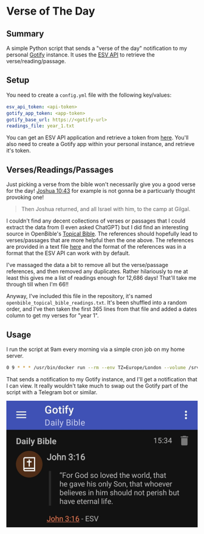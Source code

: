 # Verse of The Day

## Summary

A simple Python script that sends a "verse of the day" notification to my personal [Gotify](https://gotify.net) instance. It uses the [ESV API](https://api.esv.org/) to retrieve the verse/reading/passage.

## Setup

You need to create a `config.yml` file with the following key/values:

```yaml
esv_api_token: <api-token>
gotify_app_token: <app-token>
gotify_base_url: https://<gotify-url>
readings_file: year_1.txt
```

You can get an ESV API application and retrieve a token from [here](https://api.esv.org/account/create-application/). You'll also need to create a Gotify app within your personal instance, and retrieve it's token.

## Verses/Readings/Passages

Just picking a verse from the bible won't necessarily give you a good verse for the day! [Joshua 10:43](https://www.esv.org/Joshua+10:43/) for example is not gonna be a particuarly thought provoking one!

> Then Joshua returned, and all Israel with him, to the camp at Gilgal.

I couldn't find any decent collections of verses or passages that I could extract the data from (I even asked ChatGPT) but I did find an interesting source in OpenBible's [Topical Bible](https://www.openbible.info/topics/). The references should hopefully lead to verses/passages that are more helpful then the one above. The references are provided in a text file [here](https://a.openbible.info/data/topic-scores.zip) and the format of the references was in a format that the ESV API can work with by default.

I've massaged the data a bit to remove all but the verse/passage references, and then removed any duplicates. Rather hilariously to me at least this gives me a list of readings enough for 12,686 days! That'll take me through till when I'm 66!!

Anyway, I've included this file in the repository, it's named `openbible_topical_bible_readings.txt`. It's been shuffled into a random order, and I've then taken the first 365 lines from that file and added a dates column to get my verses for "year 1".

## Usage

I run the script at 9am every morning via a simple cron job on my home server.

```sh
0 9 * * * /usr/bin/docker run --rm --env TZ=Europe/London --volume /srv/data-01/my/files/code/verse-of-the-day:/app jakepricedev/docker-pyrunner:latest python3 main.py
```

That sends a notification to my Gotify instance, and I'll get a notification that I can view. It really wouldn't take much to swap out the Gotify part of the script with a Telegram bot or similar.

![](.README/gotify_android_example.jpg)

